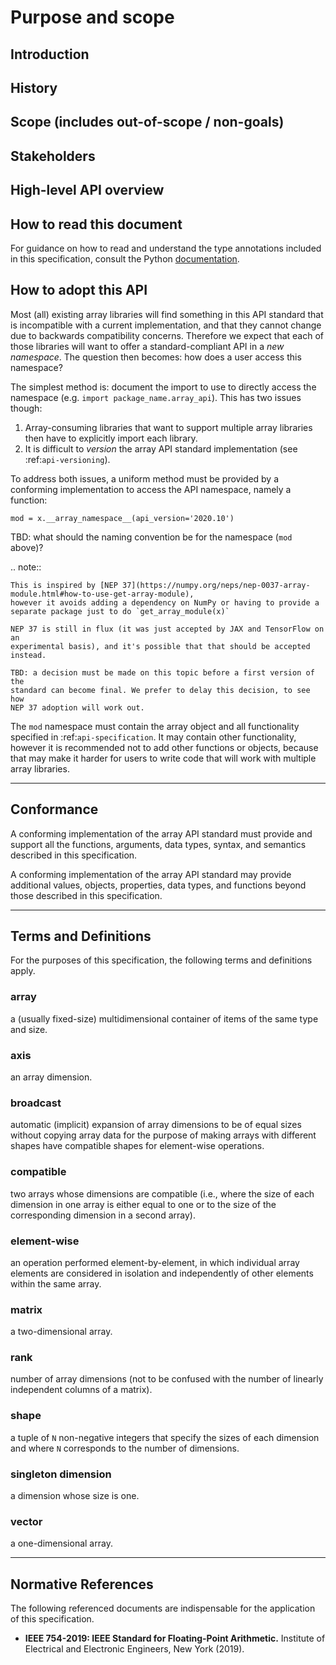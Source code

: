 # Purpose and scope

## Introduction



## History



## Scope (includes out-of-scope / non-goals)



## Stakeholders




## High-level API overview




## How to read this document

For guidance on how to read and understand the type annotations included in this specification, consult the Python [documentation](https://docs.python.org/3/library/typing.html).


## How to adopt this API

Most (all) existing array libraries will find something in this API standard
that is incompatible with a current implementation, and that they cannot
change due to backwards compatibility concerns. Therefore we expect that each
of those libraries will want to offer a standard-compliant API in a _new
namespace_. The question then becomes: how does a user access this namespace?

The simplest method is: document the import to use to directly access the
namespace (e.g. `import package_name.array_api`). This has two issues though:

1. Array-consuming libraries that want to support multiple array libraries
   then have to explicitly import each library.
2. It is difficult to _version_ the array API standard implementation (see
   :ref:`api-versioning`).

To address both issues, a uniform method must be provided by a conforming
implementation to access the API namespace, namely a function:

```
mod = x.__array_namespace__(api_version='2020.10')
```

TBD: what should the naming convention be for the namespace (`mod` above)?

.. note::

    This is inspired by [NEP 37](https://numpy.org/neps/nep-0037-array-module.html#how-to-use-get-array-module),
    however it avoids adding a dependency on NumPy or having to provide a
    separate package just to do `get_array_module(x)`

    NEP 37 is still in flux (it was just accepted by JAX and TensorFlow on an
    experimental basis), and it's possible that that should be accepted instead.

    TBD: a decision must be made on this topic before a first version of the
    standard can become final. We prefer to delay this decision, to see how
    NEP 37 adoption will work out.

The `mod` namespace must contain the array object and all functionality
specified in :ref:`api-specification`. It may contain other functionality,
however it is recommended not to add other functions or objects, because that
may make it harder for users to write code that will work with multiple array
libraries.


* * *

## Conformance

A conforming implementation of the array API standard must provide and support all the functions, arguments, data types, syntax, and semantics described in this specification.

A conforming implementation of the array API standard may provide additional values, objects, properties, data types, and functions beyond those described in this specification.

* * *

## Terms and Definitions

For the purposes of this specification, the following terms and definitions apply.

<!-- NOTE: please keep terms in alphabetical order -->

### array

a (usually fixed-size) multidimensional container of items of the same type and size.

### axis

an array dimension.

### broadcast

automatic (implicit) expansion of array dimensions to be of equal sizes without copying array data for the purpose of making arrays with different shapes have compatible shapes for element-wise operations.

### compatible

two arrays whose dimensions are compatible (i.e., where the size of each dimension in one array is either equal to one or to the size of the corresponding dimension in a second array).

### element-wise

an operation performed element-by-element, in which individual array elements are considered in isolation and independently of other elements within the same array.

### matrix

a two-dimensional array.

### rank

number of array dimensions (not to be confused with the number of linearly independent columns of a matrix).

### shape

a tuple of `N` non-negative integers that specify the sizes of each dimension and where `N` corresponds to the number of dimensions.

### singleton dimension

a dimension whose size is one.

### vector

a one-dimensional array.

* * *

## Normative References

The following referenced documents are indispensable for the application of this specification.

-   __IEEE 754-2019: IEEE Standard for Floating-Point Arithmetic.__ Institute of Electrical and Electronic Engineers, New York (2019).